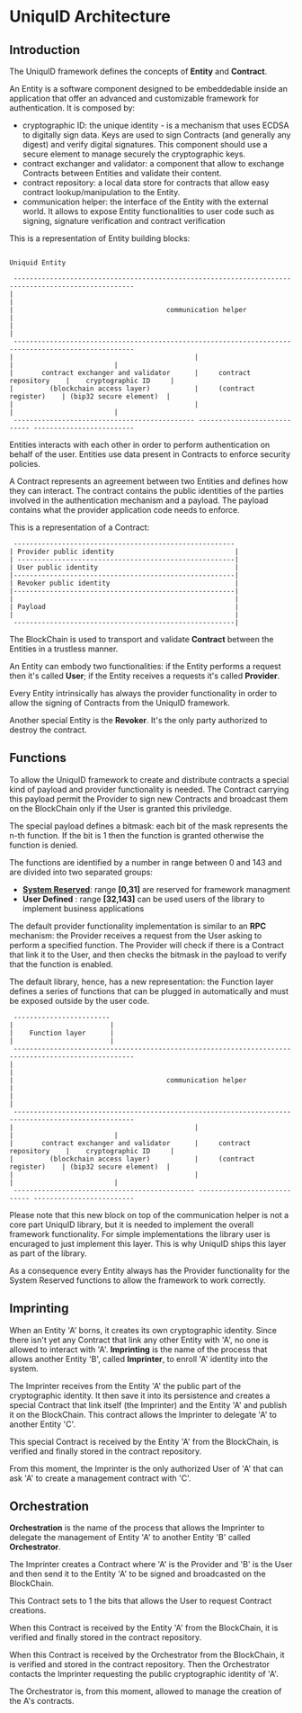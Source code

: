 UniquID Architecture
====================

Introduction
------------
The UniquID framework defines the concepts of **Entity** and **Contract**.

An Entity is a software component designed to be embeddedable inside an application that offer an advanced and customizable framework for authentication. It is composed by:

* cryptographic ID: the unique identity - is a mechanism that uses ECDSA to digitally sign data. Keys are used to sign Contracts (and generally any digest) and verify digital signatures. This component should use a secure element to manage securely the cryptographic keys.
* contract exchanger and validator: a component that allow to exchange Contracts between Entities and validate their content.
* contract repository: a local data store for contracts that allow easy contract lookup/manipulation to the Entity.
* communication helper: the interface of the Entity with the external world. It allows to expose Entity functionalities to user code such as signing, signature verification and contract verification

This is a representation of Entity building blocks:

```

Uniquid Entity

 ----------------------------------------------------------------------------------------------------
|                                                                                                    |
|                                      communication helper                                          |
|                                                                                                    |
 ----------------------------------------------------------------------------------------------------
|                                             |                            |                         |
|       contract exchanger and validator      |     contract repository    |    cryptographic ID     |
|         (blockchain access layer)           |     (contract register)    | (bip32 secure element)  |
|                                             |                            |                         |
 --------------------------------------------- ---------------------------- ------------------------- 
```

Entities interacts with each other in order to perform authentication on behalf of the user. Entities use data present in Contracts to enforce security policies.


A Contract represents an agreement between two Entities and defines how they can interact. The contract contains the public identities of the parties involved in the authentication mechanism and a payload. The payload contains what the provider application code needs to enforce.

This is a representation of a Contract:

```
 -------------------------------------------------------
| Provider public identity                              |
| ------------------------------------------------------|
| User public identity                                  |
|-------------------------------------------------------|
| Revoker public identity                               |
|-------------------------------------------------------|
|                                                       |
| Payload                                               |
|                                                       |
 -------------------------------------------------------|
```

The BlockChain is used to transport and validate **Contract** between the Entities in a trustless manner.

An Entity can embody two functionalities: if the Entity performs a request then it's called **User**; if the Entity receives a requests it's called **Provider**.

Every Entity intrinsically has always the provider functionality in order to allow the signing of Contracts from the UniquID framework.

Another special Entity is the **Revoker**. It's the only party authorized to destroy the contract.


Functions
---------

To allow the UniquID framework to create and distribute contracts a special kind of payload and provider functionality is needed. The Contract carrying this payload permit the Provider to sign new Contracts and broadcast them on the BlockChain only if the User is granted this priviledge.

The special payload defines a bitmask: each bit of the mask represents the n-th function. If the bit is 1 then the function is granted otherwise the function is denied.

The functions are identified by a number in range between 0 and 143 and are divided into two separated groups:

* [**System Reserved**](../Documents/systemreserved.md):  range   **[0,31]** are reserved for framework managment
* **User Defined** : range **[32,143]** can be used users of the library to implement business applications

The default provider functionality implementation is similar to an **RPC** mechanism: the Provider receives a request from the User asking to perform a specified function. The Provider will check if there is a Contract that link it to the User, and then checks the bitmask in the payload to verify that the function is enabled.

The default library, hence, has a new representation: the Function layer defines a series of functions that can be plugged in automatically and must be exposed outside by the user code.

```
 ------------------------
|                        |
|    Function layer      |
|                        |
 ----------------------------------------------------------------------------------------------------
|                                                                                                    |
|                                      communication helper                                          |
|                                                                                                    |
 ----------------------------------------------------------------------------------------------------
|                                             |                            |                         |
|       contract exchanger and validator      |     contract repository    |    cryptographic ID     |
|         (blockchain access layer)           |     (contract register)    | (bip32 secure element)  |
|                                             |                            |                         |
 --------------------------------------------- ---------------------------- ------------------------- 
```

Please note that this new block on top of the communication helper is not a core part UniquID library, but it is needed to implement the overall framework functionality.
For simple implementations the library user is encuraged to just implement this layer. This is why UniquID ships this layer as part of the library.

As a consequence every Entity always has the Provider functionality for the System Reserved functions to allow the framework to work correctly.


Imprinting
----------

When an Entity 'A' borns, it creates its own cryptographic identity. Since there isn't yet any Contract that link any other Entity with 'A', no one is allowed to interact with 'A'.
**Imprinting** is the name of the process that allows another Entity 'B', called **Imprinter**, to enroll 'A' identity into the system.

The Imprinter receives from the Entity 'A' the public part of the cryptographic identity. It then save it into its persistence and creates a special Contract that link itself (the Imprinter) and the Entity 'A' and publish it on the BlockChain. This contract allows the Imprinter to delegate 'A' to another Entity 'C'.

This special Contract is received by the Entity 'A' from the BlockChain, is verified and finally stored in the contract repository.

From this moment, the Imprinter is the only authorized User of 'A' that can ask 'A' to create a management contract with 'C'.


Orchestration
-------------

**Orchestration** is the name of the process that allows the Imprinter to delegate the management of Entity 'A' to another Entity 'B' called **Orchestrator**.

The Imprinter creates a Contract where 'A' is the Provider and 'B' is the User and then send it to the Entity 'A' to be signed and broadcasted on the BlockChain.

This Contract sets to 1 the bits that allows the User to request Contract creations.

When this Contract is received by the Entity 'A' from the BlockChain, it is verified and finally stored in the contract repository.

When this Contract is received by the Orchestrator from the BlockChain, it is verified and stored in the contract repository. Then the Orchestrator contacts the Imprinter requesting the public cryptographic identity of 'A'.

The Orchestrator is, from this moment, allowed to manage the creation of the A's contracts.
